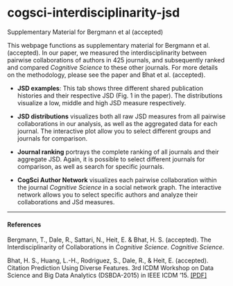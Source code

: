 # cogsci-interdisciplinarity-jsd
Supplementary Material for Bergmann et al (accepted)



This webpage functions as supplementary material for Bergmann et al. (accepted). In our paper, we measured the interdisciplinarity between pairwise collaborations of authors in 425 journals, and subsequently ranked and compared *Cognitive Science* to these other journals. For more details on the methodology, please see the paper and Bhat et al. (accepted).

* **JSD examples**: This tab shows three different shared publication histories and their respective JSD (Fig. 1 in the paper). The distributions visualize a low, middle and high JSD measure respectively.

* **JSD distributions** visualizes both all raw JSD measures from all pairwise collaborations in our analysis, as well as the aggregated data for each journal. The interactive plot allow you to select different groups and journals for comparison.

* **Journal ranking** portrays the complete ranking of all journals and their aggregate JSD. Again, it is possible to select different journals for comparison, as well as search for specific journals.

* **CogSci Author Network** visualizes each pairwise collaboration within the journal *Cognitive Science* in a social network graph. The interactive network allows you to select specific authors and analyze their collaborations and JSd measures.


* * *

#### References

Bergmann, T., Dale, R., Sattari, N., Heit, E. & Bhat, H. S. (accepted). The Interdisciplinarity of Collaborations in *Cognitive Science*. *Cognitive Science*.

Bhat, H. S., Huang, L.-H., Rodriguez, S., Dale, R., & Heit, E. (accepted). Citation Prediction Using Diverse Features. 3rd ICDM Workshop on Data Science and Big Data Analytics (DSBDA-2015) in IEEE ICDM ’15. [[PDF]](http://cognaction.org/rdmaterials/php.cv/pdfs/inproceedings/bhat_et_al_icdm.pdf)
